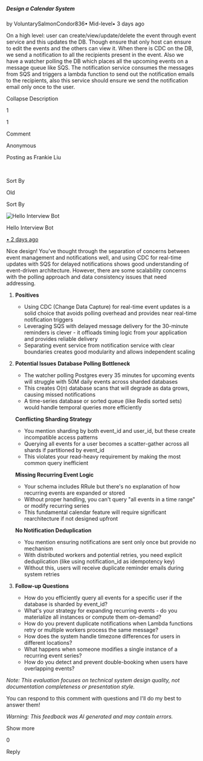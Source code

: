 ##### Design a Calendar System

by VoluntarySalmonCondor836• Mid-level• 3 days ago

On a high level: user can create/view/update/delete the event through event service and this updates the DB. Though ensure that only host can ensure to edit the events and the others can view it. When there is CDC on the DB, we send a notification to all the recipients present in the event. Also we have a watcher polling the DB which places all the upcoming events on a message queue like SQS. The notification service consumes the messages from SQS and triggers a lambda function to send out the notification emails to the recipients, also this service should ensure we send the notification email only once to the user.

Collapse Description

1

1

Comment

Anonymous

Posting as Frankie Liu

​

Sort By

Old

Sort By

![Hello Interview Bot](https://hellointerview-files.s3.us-west-2.amazonaws.com/public-media/hilogo.jpg)

Hello Interview Bot

[• 2 days ago](https://www.hellointerview.com/community/submissions/cmenmaucn02svad07d6wnwiss#comment-cmepvkhs7000bad3by7ixqp8u)

Nice design! You've thought through the separation of concerns between event management and notifications well, and using CDC for real-time updates with SQS for delayed notifications shows good understanding of event-driven architecture. However, there are some scalability concerns with the polling approach and data consistency issues that need addressing.

1.  **Positives**
    
    -   Using CDC (Change Data Capture) for real-time event updates is a solid choice that avoids polling overhead and provides near real-time notification triggers
    -   Leveraging SQS with delayed message delivery for the 30-minute reminders is clever - it offloads timing logic from your application and provides reliable delivery
    -   Separating event service from notification service with clear boundaries creates good modularity and allows independent scaling
2.  **Potential Issues** **Database Polling Bottleneck**
    
    -   The watcher polling Postgres every 35 minutes for upcoming events will struggle with 50M daily events across sharded databases
    -   This creates O(n) database scans that will degrade as data grows, causing missed notifications
    -   A time-series database or sorted queue (like Redis sorted sets) would handle temporal queries more efficiently
    
    **Conflicting Sharding Strategy**
    
    -   You mention sharding by both event\_id and user\_id, but these create incompatible access patterns
    -   Querying all events for a user becomes a scatter-gather across all shards if partitioned by event\_id
    -   This violates your read-heavy requirement by making the most common query inefficient
    
    **Missing Recurring Event Logic**
    
    -   Your schema includes RRule but there's no explanation of how recurring events are expanded or stored
    -   Without proper handling, you can't query "all events in a time range" or modify recurring series
    -   This fundamental calendar feature will require significant rearchitecture if not designed upfront
    
    **No Notification Deduplication**
    
    -   You mention ensuring notifications are sent only once but provide no mechanism
    -   With distributed workers and potential retries, you need explicit deduplication (like using notification\_id as idempotency key)
    -   Without this, users will receive duplicate reminder emails during system retries
3.  **Follow-up Questions**
    
    -   How do you efficiently query all events for a specific user if the database is sharded by event\_id?
    -   What's your strategy for expanding recurring events - do you materialize all instances or compute them on-demand?
    -   How do you prevent duplicate notifications when Lambda functions retry or multiple workers process the same message?
    -   How does the system handle timezone differences for users in different locations?
    -   What happens when someone modifies a single instance of a recurring event series?
    -   How do you detect and prevent double-booking when users have overlapping events?

_Note: This evaluation focuses on technical system design quality, not documentation completeness or presentation style._

You can respond to this comment with questions and I'll do my best to answer them!

_Warning: This feedback was AI generated and may contain errors._

Show more

0

Reply